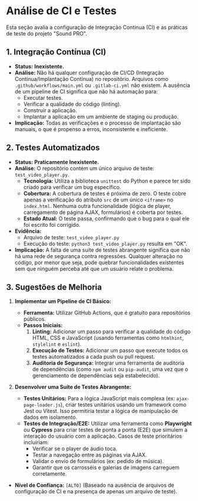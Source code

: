 # Análise de CI e Testes

Esta seção avalia a configuração de Integração Contínua (CI) e as práticas de teste do projeto "Sound PRO".

## 1. Integração Contínua (CI)

*   **Status:** **Inexistente.**
*   **Análise:** Não há qualquer configuração de CI/CD (Integração Contínua/Implantação Contínua) no repositório. Arquivos como `.github/workflows/main.yml` ou `.gitlab-ci.yml` não existem. A ausência de um pipeline de CI significa que não há automação para:
    *   Executar testes.
    *   Verificar a qualidade do código (linting).
    *   Construir a aplicação.
    *   Implantar a aplicação em um ambiente de staging ou produção.
*   **Implicação:** Todas as verificações e o processo de implantação são manuais, o que é propenso a erros, inconsistente e ineficiente.

## 2. Testes Automatizados

*   **Status:** **Praticamente Inexistente.**
*   **Análise:** O repositório contém um único arquivo de teste: `test_video_player.py`.
    *   **Tecnologia:** Utiliza a biblioteca `unittest` do Python e parece ter sido criado para verificar um bug específico.
    *   **Cobertura:** A cobertura de testes é próxima de zero. O teste cobre apenas a verificação do atributo `src` de um único `<iframe>` no `index.html`. Nenhuma outra funcionalidade (lógica de player, carregamento de página AJAX, formulários) é coberta por testes.
    *   **Estado Atual:** O teste passa, confirmando que o bug para o qual ele foi escrito foi corrigido.
*   **Evidência:**
    *   Arquivo de teste: `test_video_player.py`
    *   Execução do teste: `python3 test_video_player.py` resulta em "OK".
*   **Implicação:** A falta de uma suíte de testes abrangente significa que não há uma rede de segurança contra regressões. Qualquer alteração no código, por menor que seja, pode quebrar funcionalidades existentes sem que ninguém perceba até que um usuário relate o problema.

## 3. Sugestões de Melhoria

1.  **Implementar um Pipeline de CI Básico:**
    *   **Ferramenta:** Utilizar GitHub Actions, que é gratuito para repositórios públicos.
    *   **Passos Iniciais:**
        1.  **Linting:** Adicionar um passo para verificar a qualidade do código HTML, CSS e JavaScript (usando ferramentas como `htmlhint`, `stylelint` e `eslint`).
        2.  **Execução de Testes:** Adicionar um passo que execute todos os testes automatizados a cada push ou pull request.
        3.  **Auditoria de Segurança:** Integrar uma ferramenta de auditoria de dependências (como `npm audit` ou `pip-audit`, uma vez que o gerenciamento de dependências seja estabelecido).

2.  **Desenvolver uma Suíte de Testes Abrangente:**
    *   **Testes Unitários:** Para a lógica JavaScript mais complexa (ex: `ajax-page-loader.js`), criar testes unitários usando um framework como Jest ou Vitest. Isso permitiria testar a lógica de manipulação de dados em isolamento.
    *   **Testes de Integração/E2E:** Utilizar uma ferramenta como **Playwright** ou **Cypress** para criar testes de ponta a ponta (E2E) que simulem a interação do usuário com a aplicação. Casos de teste prioritários incluiriam:
        *   Verificar se o player de áudio toca.
        *   Testar a navegação entre as páginas via AJAX.
        *   Validar o envio de formulários (ex: pedido de música).
        *   Garantir que os carrosséis e galerias de imagens carreguem corretamente.

*   **Nível de Confiança:** `[ALTO]` (Baseado na ausência de arquivos de configuração de CI e na presença de apenas um arquivo de teste).